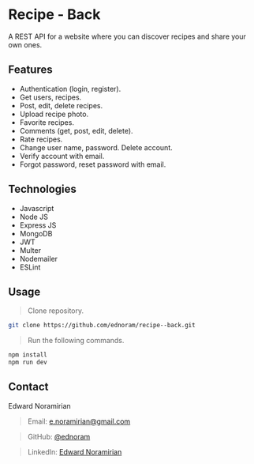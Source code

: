 # Recipe - Back

A REST API for a website where you can discover recipes and share your own ones.

## Features

- Authentication (login, register).
- Get users, recipes.
- Post, edit, delete recipes.
- Upload recipe photo.
- Favorite recipes.
- Comments (get, post, edit, delete).
- Rate recipes.
- Change user name, password. Delete account.
- Verify account with email.
- Forgot password, reset password with email.

## Technologies

- Javascript
- Node JS
- Express JS
- MongoDB
- JWT
- Multer
- Nodemailer
- ESLint

## Usage

> Clone repository.

```sh
git clone https://github.com/ednoram/recipe--back.git
```

> Run the following commands.

```sh
npm install
npm run dev
```

## Contact

Edward Noramirian

> Email: e.noramirian@gmail.com

> GitHub: [@ednoram](https://github.com/ednoram)

> LinkedIn: [Edward Noramirian](https://www.linkedin.com/in/edward-noramirian)
